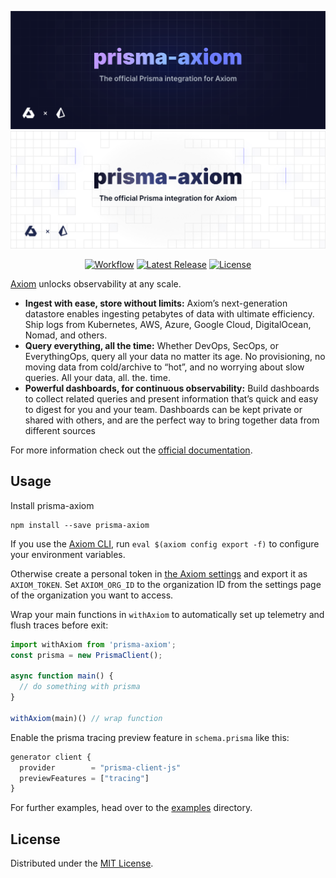 ![prisma-axiom: The official Prisma integration for Axiom](.github/images/banner-dark.svg#gh-dark-mode-only)
![prisma-axiom: The official Prisma integration for Axiom](.github/images/banner-light.svg#gh-light-mode-only)

<div align="center">

[![Workflow][workflow_badge]][workflow]
[![Latest Release][release_badge]][release]
[![License][license_badge]][license]

</div>

[Axiom](https://axiom.co) unlocks observability at any scale.

- **Ingest with ease, store without limits:** Axiom’s next-generation datastore enables ingesting petabytes of data with ultimate efficiency. Ship logs from Kubernetes, AWS, Azure, Google Cloud, DigitalOcean, Nomad, and others.
- **Query everything, all the time:** Whether DevOps, SecOps, or EverythingOps, query all your data no matter its age. No provisioning, no moving data from cold/archive to “hot”, and no worrying about slow queries. All your data, all. the. time.
- **Powerful dashboards, for continuous observability:** Build dashboards to collect related queries and present information that’s quick and easy to digest for you and your team. Dashboards can be kept private or shared with others, and are the perfect way to bring together data from different sources

For more information check out the [official documentation](https://axiom.co/docs).

## Usage

Install prisma-axiom

```shell
npm install --save prisma-axiom
```

If you use the [Axiom CLI](https://github.com/axiomhq/cli), run `eval $(axiom config export -f)` to configure your environment variables.

Otherwise create a personal token in [the Axiom settings](https://cloud.axiom.co/settings/profile) and export it as `AXIOM_TOKEN`. Set `AXIOM_ORG_ID` to the organization ID from the settings page of the organization you want to access.

Wrap your main functions in `withAxiom` to automatically set up telemetry and 
flush traces before exit:

```ts
import withAxiom from 'prisma-axiom';
const prisma = new PrismaClient();

async function main() {
  // do something with prisma
}

withAxiom(main)() // wrap function 
```

Enable the prisma tracing preview feature in `schema.prisma` like this:

```js
generator client {
  provider        = "prisma-client-js"
  previewFeatures = ["tracing"]
}
```

For further examples, head over to the [examples](examples) directory.

## License

Distributed under the [MIT License](LICENSE).

<!-- Badges -->

[workflow]: https://github.com/axiomhq/prisma-axiom/actions/workflows/push.yml
[workflow_badge]: https://img.shields.io/github/workflow/status/axiomhq/prisma-axiom/CI?ghcache=unused
[release]: https://github.com/axiomhq/prisma-axiom/releases/latest
[release_badge]: https://img.shields.io/github/release/axiomhq/prisma-axiom.svg?ghcache=unused
[license]: https://opensource.org/licenses/MIT
[license_badge]: https://img.shields.io/github/license/axiomhq/prisma-axiom.svg?color=blue&ghcache=unused